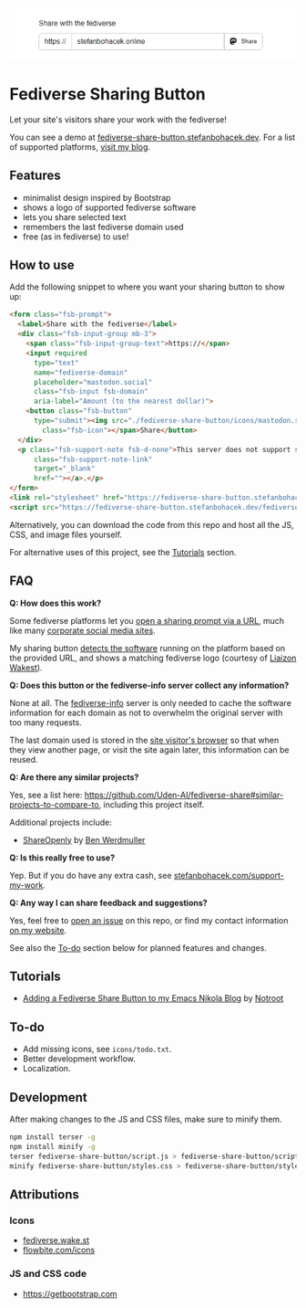 ![A screenshot of the fediverse sharing prompt, which consists of an input field for domain name and a button with the text "Share" preceded by a Mastodon logo](./images/fsb-640x120.png)
# Fediverse Sharing Button

Let your site's visitors share your work with the fediverse!

You can see a demo at [fediverse-share-button.stefanbohacek.dev](https://fediverse-share-button.stefanbohacek.dev/). For a list of supported platforms, [visit my blog](https://stefanbohacek.com/blog/making-fediverse-apps-for-everyone/#sharing-dialog).

## Features

- minimalist design inspired by Bootstrap
- shows a logo of supported fediverse software
- lets you share selected text
- remembers the last fediverse domain used
- free (as in fediverse) to use!

## How to use

Add the following snippet to where you want your sharing button to show up:

```html
<form class="fsb-prompt">
  <label>Share with the fediverse</label>
  <div class="fsb-input-group mb-3">
    <span class="fsb-input-group-text">https://</span>
    <input required
      type="text"
      name="fediverse-domain"
      placeholder="mastodon.social"
      class="fsb-input fsb-domain"
      aria-label="Amount (to the nearest dollar)">
    <button class="fsb-button"
      type="submit"><img src="./fediverse-share-button/icons/mastodon.svg"
        class="fsb-icon"></span>Share</button>
  </div>
  <p class="fsb-support-note fsb-d-none">This server does not support sharing. Please visit <a
      class="fsb-support-note-link"
      target="_blank"
      href=""></a>.</p>
</form>
<link rel="stylesheet" href="https://fediverse-share-button.stefanbohacek.dev/fediverse-share-button/styles.min.css">
<script src="https://fediverse-share-button.stefanbohacek.dev/fediverse-share-button/script.min.js" defer class="fsb-script"></script>
```

Alternatively, you can download the code from this repo and host all the JS, CSS, and image files yourself.

For alternative uses of this project, see the [Tutorials](#tutorials) section.

## FAQ

**Q: How does this work?**

Some fediverse platforms let you [open a sharing prompt via a URL](https://stefanbohacek.com/blog/making-fediverse-apps-for-everyone/#sharing-dialog), much like many [corporate social media sites](https://stefanbohacek.com/blog/simple-sharing-buttons/#facebook).

My sharing button [detects the software](https://github.com/stefanbohacek/fediverse-info) running on the platform based on the provided URL, and shows a matching fediverse logo (courtesy of [Liaizon Wakest](https://fediverse.wake.st/)).

**Q: Does this button or the fediverse-info server collect any information?**

None at all. The [fediverse-info](https://github.com/stefanbohacek/fediverse-info) server is only needed to cache the software information for each domain as not to overwhelm the original server with too many requests.

The last domain used is stored in the [site visitor's browser](https://en.wikipedia.org/wiki/Web_storage) so that when they view another page, or visit the site again later, this information can be reused.

**Q: Are there any similar projects?**

Yes, see a list here: https://github.com/Uden-AI/fediverse-share#similar-projects-to-compare-to, including this project itself.

Additional projects include:

- [ShareOpenly](https://shareopenly.org/) by [Ben Werdmuller](https://about.werd.io/)

**Q: Is this really free to use?**

Yep. But if you do have any extra cash, see [stefanbohacek.com/support-my-work](https://stefanbohacek.com/support-my-work/).

**Q: Any way I can share feedback and suggestions?**

Yes, feel free to [open an issue](https://github.com/stefanbohacek/fediverse-share-button/issues?q=is%3Aissue+is%3Aopen+sort%3Aupdated-desc) on this repo, or find my contact information [on my website](https://stefanbohacek.com/contact/).

See also the [To-do](#to-do) section below for planned features and changes.


## Tutorials

- [Adding a Fediverse Share Button to my Emacs Nikola Blog](https://blog.notroot.online/posts/adding-a-fediverse-share-button-to-my-emacs-nikola-blog/) by [Notroot](https://notroot.online/@notroot)

## To-do

- Add missing icons, see `icons/todo.txt`.
- Better development workflow.
- Localization.

## Development

After making changes to the JS and CSS files, make sure to minify them.

```sh
npm install terser -g
npm install minify -g
terser fediverse-share-button/script.js > fediverse-share-button/script.min.js
minify fediverse-share-button/styles.css > fediverse-share-button/styles.min.css
```

## Attributions

### Icons

- [fediverse.wake.st](https://fediverse.wake.st)
- [flowbite.com/icons](https://flowbite.com/icons)

### JS and CSS code

- https://getbootstrap.com
